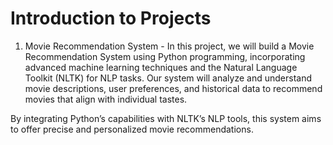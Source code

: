 # Introduction to Projects

1. Movie Recommendation System - In this project, we will build a Movie Recommendation System using Python programming, incorporating advanced machine learning techniques and the Natural Language Toolkit (NLTK) for NLP tasks. Our system will analyze and understand movie descriptions, user preferences, and historical data to recommend movies that align with individual tastes.

By integrating Python’s capabilities with NLTK’s NLP tools, this system aims to offer precise and personalized movie recommendations.
